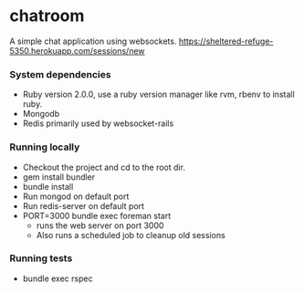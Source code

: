 # chatroom
A simple chat application using websockets. https://sheltered-refuge-5350.herokuapp.com/sessions/new

### System dependencies
  * Ruby version 2.0.0, use a ruby version manager like rvm, rbenv to install ruby.
  * Mongodb
  * Redis primarily used by websocket-rails

### Running locally
  * Checkout the project and cd to the root dir.
  * gem install bundler
  * bundle install
  * Run mongod on default port
  * Run redis-server on default port
  * PORT=3000 bundle exec foreman start
    * runs the web server on port 3000
    * Also runs a scheduled job to cleanup old sessions

### Running tests
  * bundle exec rspec

